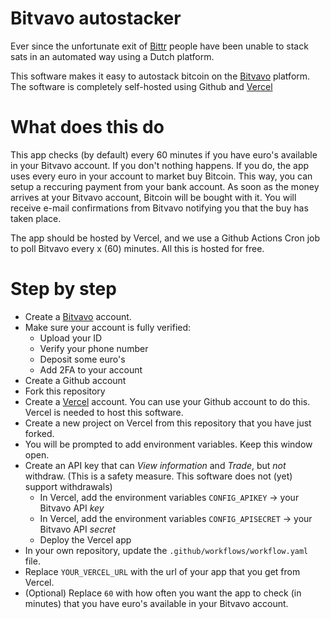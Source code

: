 # Bitvavo autostacker

Ever since the unfortunate exit of [Bittr](https://getbittr.com/) people have been unable to stack sats in an automated way using a Dutch platform.

This software makes it easy to autostack bitcoin on the [Bitvavo](https://bitvavo.com) platform.
The software is completely self-hosted using Github and [Vercel](https://vercel.com)

# What does this do
This app checks (by default) every 60 minutes if you have euro's available in your Bitvavo account.
If you don't nothing happens. If you do, the app uses every euro in your account to market buy Bitcoin.
This way, you can setup a reccuring payment from your bank account. As soon as the money arrives at your Bitvavo account, Bitcoin
will be bought with it. You will receive e-mail confirmations from Bitvavo notifying you that the buy has taken place.

The app should be hosted by Vercel, and we use a Github Actions Cron job to poll Bitvavo every x (60) minutes.
All this is hosted for free.

# Step by step

- Create a [Bitvavo](https://bitvavo.com) account.
- Make sure your account is fully verified:
    - Upload your ID
    - Verify your phone number
    - Deposit some euro's
    - Add 2FA to your account
- Create a Github account
- Fork this repository
- Create a [Vercel](https://vercel.com) account. You can use your Github account to do this. Vercel is needed to host this software.
- Create a new project on Vercel from this repository that you have just forked.
- You will be prompted to add environment variables. Keep this window open.
- Create an API key that can _View information_ and _Trade_, but *not* withdraw. (This is a safety measure. This software does not (yet) support withdrawals)
    - In Vercel, add the environment variables `CONFIG_APIKEY` -> your Bitvavo API *key*
    - In Vercel, add the environment variables `CONFIG_APISECRET` -> your Bitvavo API *secret*
    - Deploy the Vercel app
- In your own repository, update the `.github/workflows/workflow.yaml` file.
- Replace `YOUR_VERCEL_URL` with the url of your app that you get from Vercel.
- (Optional) Replace `60` with how often you want the app to check (in minutes) that you have euro's available in your Bitvavo account.